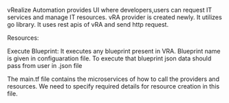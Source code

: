 vRealize Automation provides UI where developers,users can request IT services and manage IT resources. vRA provider is created newly. 
It utilizes go library. It uses rest apis of vRA and send http request.   

Resources:

Execute Blueprint:
 It executes any blueprint present in VRA.
 Blueprint name is given in configuaration file.
 To execute that blueprint json data should pass from user in .json file  

The main.tf file contains the microservices of how to call the providers and resources. We need to specify required details for resource creation in this file.